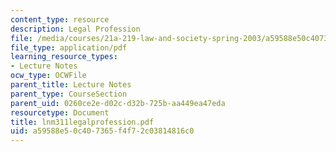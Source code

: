 ```yaml
---
content_type: resource
description: Legal Profession
file: /media/courses/21a-219-law-and-society-spring-2003/a59588e50c407365f4f72c03814816c0_lnm311legalprofession.pdf
file_type: application/pdf
learning_resource_types:
- Lecture Notes
ocw_type: OCWFile
parent_title: Lecture Notes
parent_type: CourseSection
parent_uid: 0260ce2e-d02c-d32b-725b-aa449ea47eda
resourcetype: Document
title: lnm311legalprofession.pdf
uid: a59588e5-0c40-7365-f4f7-2c03814816c0
---
```

